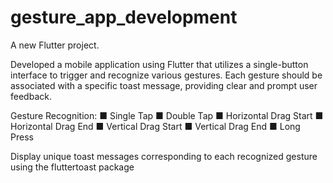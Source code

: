 # gesture_app_development

A new Flutter project.

Developed a mobile application using Flutter that utilizes a single-button interface to trigger and recognize
various gestures. Each gesture should be associated with a specific toast message, providing clear and
prompt user feedback.

Gesture Recognition:
■ Single Tap
■ Double Tap
■ Horizontal Drag Start
■ Horizontal Drag End
■ Vertical Drag Start
■ Vertical Drag End
■ Long Press

Display unique toast messages corresponding to each recognized gesture using the
fluttertoast package
